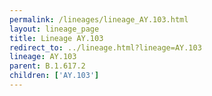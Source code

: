 ```yaml
---
permalink: /lineages/lineage_AY.103.html
layout: lineage_page
title: Lineage AY.103
redirect_to: ../lineage.html?lineage=AY.103
lineage: AY.103
parent: B.1.617.2
children: ['AY.103']
---
```

